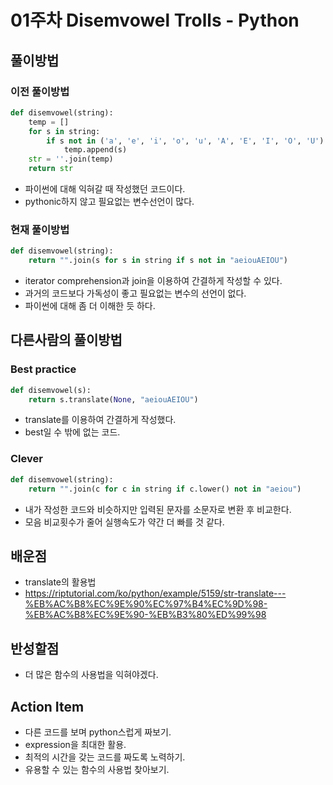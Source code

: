 # 01주차 Disemvowel Trolls - Python

## 풀이방법
### 이전 풀이방법
```python
def disemvowel(string):
    temp = []
    for s in string:
        if s not in ('a', 'e', 'i', 'o', 'u', 'A', 'E', 'I', 'O', 'U'):
            temp.append(s)
    str = ''.join(temp)
    return str
```
* 파이썬에 대해 익혀갈 때 작성했던 코드이다.
* pythonic하지 않고 필요없는 변수선언이 많다.

### 현재 풀이방법
```python
def disemvowel(string):
    return "".join(s for s in string if s not in "aeiouAEIOU")
```
* iterator comprehension과 join을 이용하여 간결하게 작성할 수 있다.
* 과거의 코드보다 가독성이 좋고 필요없는 변수의 선언이 없다. 
* 파이썬에 대해 좀 더 이해한 듯 하다.

## 다른사람의 풀이방법

### Best practice
```python
def disemvowel(s):
    return s.translate(None, "aeiouAEIOU")
```
* translate를 이용하여 간결하게 작성했다.
* best일 수 밖에 없는 코드.

### Clever
```python
def disemvowel(string):
    return "".join(c for c in string if c.lower() not in "aeiou")
```
* 내가 작성한 코드와 비슷하지만 입력된 문자를 소문자로 변환 후 비교한다.
* 모음 비교횟수가 줄어 실행속도가 약간 더 빠를 것 같다.

## 배운점
* translate의 활용법 
* https://riptutorial.com/ko/python/example/5159/str-translate---%EB%AC%B8%EC%9E%90%EC%97%B4%EC%9D%98-%EB%AC%B8%EC%9E%90-%EB%B3%80%ED%99%98

## 반성할점
* 더 많은 함수의 사용법을 익혀야겠다.

## Action Item
* 다른 코드를 보며 python스럽게 짜보기.
* expression을 최대한 활용.
* 최적의 시간을 갖는 코드를 짜도록 노력하기.
* 유용할 수 있는 함수의 사용법 찾아보기.